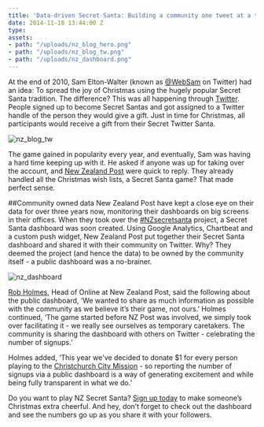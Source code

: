 ```yaml
---
title: 'Data-driven Secret Santa: Building a community one tweet at a time'
date: 2014-11-18 13:44:00 Z
type: 
assets:
- path: "/uploads/nz_blog_hero.png"
- path: "/uploads/nz_blog_tw.png"
- path: "/uploads/nz_dashboard.png"
---
```


At the end of 2010, Sam Elton-Walter (known as [@WebSam](https://twitter.com/websam) on Twitter) had an idea: To spread the joy of Christmas using the hugely popular Secret Santa tradition. The difference? This was all happening through [Twitter](https://twitter.com/nzsecretsanta). People signed up to become Secret Santas and got assigned to a Twitter handle of the person they would give a gift. Just in time for Christmas, all participants would receive a gift from their Secret Twitter Santa.

![nz_blog_tw](/uploads/nz_blog_tw.png) 

The game gained in popularity every year, and eventually, Sam was having a hard time keeping up with it. He asked if anyone was up for taking over the account, and [New Zealand Post](https://www.nzpost.co.nz/) were quick to reply. They already handled all the Christmas wish lists, a Secret Santa game? That made perfect sense.

##Community owned data
New Zealand Post have kept a close eye on their data for over three years now, monitoring their dashboards on big screens in their offices. When they took over the [#NZsecretsanta](https://twitter.com/search?q=%23nzsecretsanta&src=tyah) project, a Secret Santa dashboard was soon created. Using Google Analytics, Chartbeat and a custom push widget, New Zealand Post put together their Secret Santa dashboard and shared it with their community on Twitter. Why? They deemed the project (and hence the data) to be owned by the community itself - a public dashboard was a no-brainer.

![nz_dashboard](/uploads/nz_dashboard.png) 

[Rob Holmes](https://twitter.com/robholmesnz), Head of Online at New Zealand Post, said the following about the public dashboard, ‘We wanted to share as much information as possible with the community as we believe it’s their game, not ours.’ Holmes continued, ‘The game started before NZ Post was involved, we simply took over facilitating it - we really see ourselves as temporary caretakers.
The community is sharing the dashboard with others on Twitter - celebrating the number of signups.’

Holmes added, ‘This year we've decided to donate $1 for every person playing to the [Christchurch City Mission](http://www.citymission.org.nz/) - so reporting the number of signups via a public dashboard is a way of generating excitement and while being fully transparent in what we do.’

Do you want to play NZ Secret Santa? [Sign up today](https://nzsecretsanta.nzpost.co.nz/) to make someone’s Christmas extra cheerful. And hey, don’t forget to check out the dashboard and see the numbers go up as you share it with your followers.
